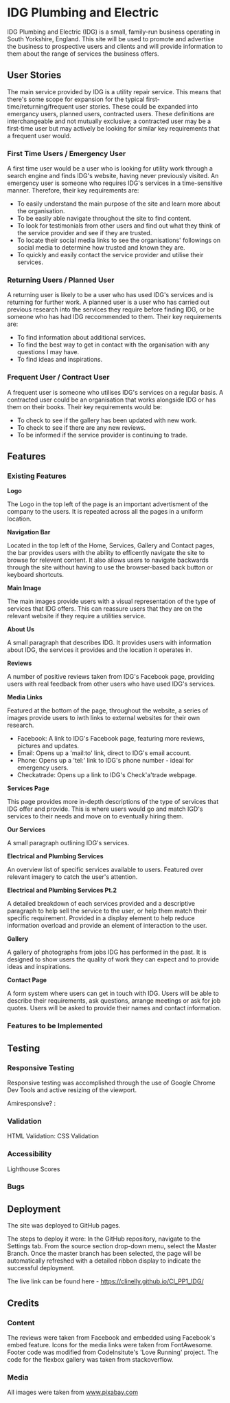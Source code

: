# IDG Plumbing and Electric

IDG Plumbing and Electric (IDG) is a small, family-run business operating in South Yorkshire, England.
This site will be used to promote and advertise the business to prospective users and clients and will provide information to them about the range of services the business offers.

## User Stories
The main service provided by IDG is a utility repair service. This means that there's some scope for expansion for the typical first-time/returning/frequent user stories. These could be expanded into emergancy users, planned users, contracted users. These definitions are interchangeable and not mutually exclusive; a contracted user may be a first-time user but may actively be looking for similar key requirements that a frequent user would.

### First Time Users / Emergency User

A first time user would be a user who is looking for utility work through a search engine and finds IDG's website, having never previously visited. An emergency user is someone who requires IDG's services in a time-sensitive manner. Therefore, their key requirements are:

* To easily understand the main purpose of the site and learn more about the organisation.
* To be easily able navigate throughout the site to find content.
* To look for testimonials from other users and find out what they think of the service provider and see if they are trusted. 
* To locate their social media links to see the organisations' followings on social media to determine how trusted and known they are.
* To quickly and easily contact the service provider and utilise their services.

### Returning Users / Planned User

A returning user is likely to be a user who has used IDG's services and is returning for further work. A planned user is a user who has carried out previous research into the services they require before finding IDG, or be someone who has had IDG reccommended to them. Their key requirements are:
* To find information about additional services.
* To find the best way to get in contact with the organisation with any questions I may have.
* To find ideas and inspirations.

### Frequent User / Contract User

A frequent user is someone who utilises IDG's services on a regular basis. A contracted user could be an organisation that works alongside IDG or has them on their books. Their key requirements would be:
* To check to see if the gallery has been updated with new work.
* To check to see if there are any new reviews.
* To be informed if the service provider is continuing to trade.

## Features

### Existing Features

**Logo**

The Logo in the top left of the page is an important advertisment of the company to the users. It is repeated across all the pages in a uniform location.

**Navigation Bar**

Located in the top left of the Home, Services, Gallery and Contact pages, the bar provides users with the ability to efficently navigate the site to browse for relevent content. It also allows users to navigate backwards through the site without having to use the browser-based back button or keyboard shortcuts.

**Main Image**

The main images provide users with a visual representation of the type of services that IDG offers. This can reassure users that they are on the relevant website if they require a utilities service.

**About Us**

A small paragraph that describes IDG. It provides users with information about IDG, the services it provides and the location it operates in.

**Reviews**

A number of positive reviews taken from IDG's Facebook page, providing users with real feedback from other users who have used IDG's services.

**Media Links**

Featured at the bottom of the page, throughout the website, a series of images provide users to iwth links to external websites for their own research.
 * Facebook: A link to IDG's Facebook page, featuring more reviews, pictures and updates.
 * Email: Opens up a 'mail:to' link, direct to IDG's email account.
 * Phone: Opens up a 'tel:' link to IDG's phone number - ideal for emergency users.
 * Checkatrade: Opens up a link to IDG's Check'a'trade webpage.

**Services Page**

 This page provides more in-depth descriptions of the type of services that IDG offer and provide. This is where users would go and match IGD's services to their needs and move on to eventually hiring them.

**Our Services**

 A small paragraph outlining IDG's services.

**Electrical and Plumbing Services**

 An overview list of specific services available to users. Featured over relevant imagery to catch the user's attention.

**Electrical and Plumbing Services Pt.2**

 A detailed breakdown of each services provided and a descriptive paragraph to help sell the service to the user, or help them match their specific requirement.
 Provided in a display element to help reduce information overload and provide an element of interaction to the user.

**Gallery**

 A gallery of photographs from jobs IDG has performed in the past. It is designed to show users the quality of work they can expect and to provide ideas and inspirations.

**Contact Page**

 A form system where users can get in touch with IDG. Users will be able to describe their requirements, ask questions, arrange meetings or ask for job quotes.
 Users will be asked to provide their names and contact information.

### Features to be Implemented

## Testing

### Responsive Testing 

Responsive testing was accomplished through the use of Google Chrome Dev Tools and active resizing of the viewport.

Amiresponsive? :

### Validation
 
HTML Validation:
CSS Validation

### Accessibility
 
Lighthouse Scores

### Bugs

## Deployment

The site was deployed to GitHub pages. 

The steps to deploy it were:
In the GitHub repository, navigate to the Settings tab.
From the source section drop-down menu, select the Master Branch.
Once the master branch has been selected, the page will be automatically refreshed with a detailed ribbon display to indicate the successful deployment.

The live link can be found here - https://clinelly.github.io/CI_PP1_IDG/

## Credits

### Content

The reviews were taken from Facebook and embedded using Facebook's embed feature.
Icons for the media links were taken from FontAwesome.
Footer code was modified from CodeInsitute's 'Love Running' project.
The code for the flexbox gallery was taken from stackoverflow.


### Media

All images were taken from www.pixabay.com
